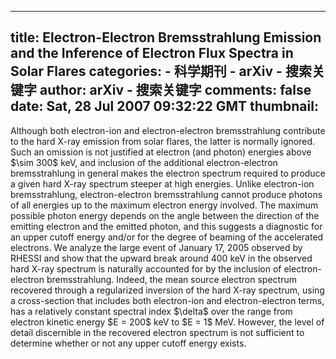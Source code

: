 
---
title: Electron-Electron Bremsstrahlung Emission and the Inference of Electron
  Flux Spectra in Solar Flares
categories: 
    - 科学期刊
    - arXiv - 搜索关键字
author: arXiv - 搜索关键字
comments: false
date: Sat, 28 Jul 2007 09:32:22 GMT
thumbnail: 
---

<div>   
Although both electron-ion and electron-electron bremsstrahlung contribute to
the hard X-ray emission from solar flares, the latter is normally ignored. Such
an omission is not justified at electron (and photon) energies above $\sim 300$
keV, and inclusion of the additional electron-electron bremsstrahlung in
general makes the electron spectrum required to produce a given hard X-ray
spectrum steeper at high energies.
  Unlike electron-ion bremsstrahlung, electron-electron bremsstrahlung cannot
produce photons of all energies up to the maximum electron energy involved. The
maximum possible photon energy depends on the angle between the direction of
the emitting electron and the emitted photon, and this suggests a diagnostic
for an upper cutoff energy and/or for the degree of beaming of the accelerated
electrons.
  We analyze the large event of January 17, 2005 observed by RHESSI and show
that the upward break around 400 keV in the observed hard X-ray spectrum is
naturally accounted for by the inclusion of electron-electron bremsstrahlung.
Indeed, the mean source electron spectrum recovered through a regularized
inversion of the hard X-ray spectrum, using a cross-section that includes both
electron-ion and electron-electron terms, has a relatively constant spectral
index $\delta$ over the range from electron kinetic energy $E = 200$ keV to $E
= 1$ MeV. However, the level of detail discernible in the recovered electron
spectrum is not sufficient to determine whether or not any upper cutoff energy
exists.
  
</div>
            